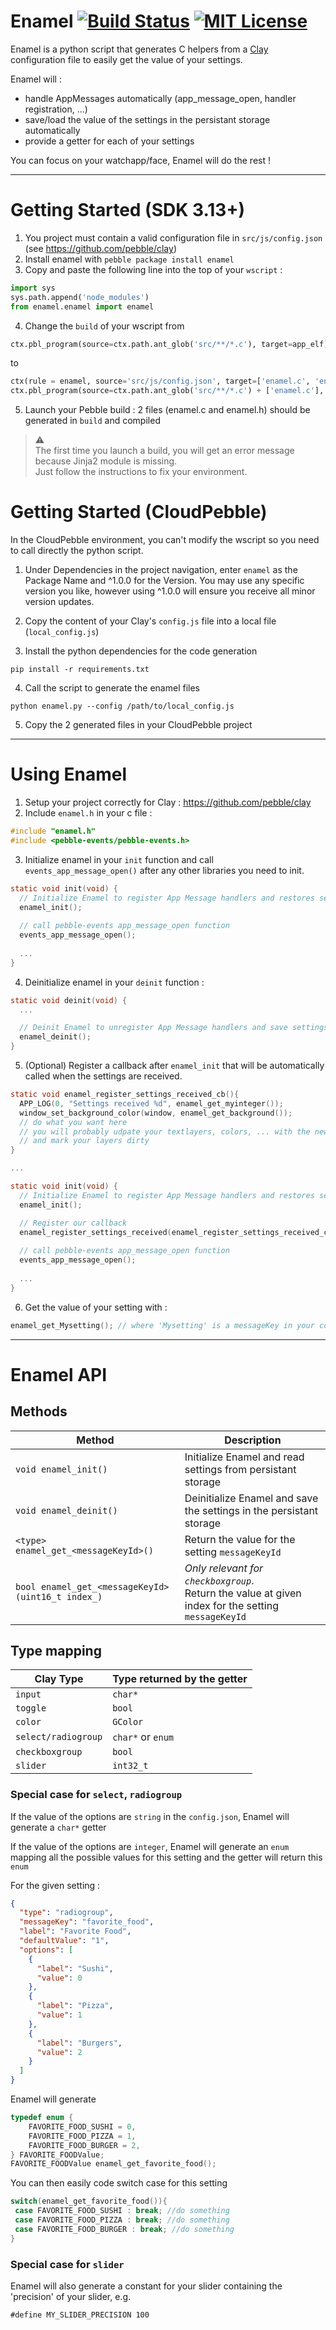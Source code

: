 # Enamel [![Build Status](https://travis-ci.org/gregoiresage/enamel.svg?branch=master)](https://travis-ci.org/gregoiresage/enamel)&nbsp;[![MIT License](http://img.shields.io/badge/license-MIT-lightgray.svg)](./LICENSE)

Enamel is a python script that generates C helpers from a [Clay](https://github.com/pebble/clay) configuration file to easily get the value of your settings.

Enamel will :
* handle AppMessages automatically (app_message_open, handler registration, ...)
* save/load the value of the settings in the persistant storage automatically
* provide a getter for each of your settings

You can focus on your watchapp/face, Enamel will do the rest !

---

# Getting Started (SDK 3.13+)
1. You project must contain a valid configuration file in `src/js/config.json` (see https://github.com/pebble/clay)
2. Install enamel with `pebble package install enamel`
3. Copy and paste the following line into the top of your `wscript` : 
  
  ``` python
  import sys
  sys.path.append('node_modules')
  from enamel.enamel import enamel
  ```
4. Change the `build` of your wscript from 

  ``` python
  ctx.pbl_program(source=ctx.path.ant_glob('src/**/*.c'), target=app_elf)
  ```
  to
  ``` python
  ctx(rule = enamel, source='src/js/config.json', target=['enamel.c', 'enamel.h'])
  ctx.pbl_program(source=ctx.path.ant_glob('src/**/*.c') + ['enamel.c'], target=app_elf)
  ```
5. Launch your Pebble build : 2 files (enamel.c and enamel.h) should be generated in `build` and compiled

>:warning:<br>
>The first time you launch a build, you will get an error message because Jinja2 module is missing.<br>
>Just follow the instructions to fix your environment.

# Getting Started (CloudPebble)
In the CloudPebble environment, you can't modify the wscript so you need to call directly the python script.

1. Under Dependencies in the project navigation, enter `enamel` as the Package Name and ^1.0.0 for the Version. You may use any specific version you like, however using ^1.0.0 will ensure you receive all minor version updates.

2. Copy the content of your Clay's `config.js` file into a local file (`local_config.js`)

3. Install the python dependencies for the code generation

  ```
  pip install -r requirements.txt
  ```

4. Call the script to generate the enamel files

  ```
  python enamel.py --config /path/to/local_config.js 
  ```

5. Copy the 2 generated files in your CloudPebble project

---

# Using Enamel
1. Setup your project correctly for Clay : https://github.com/pebble/clay
2. Include `enamel.h` in your c file : 
  
  ``` c
  #include "enamel.h"
  #include <pebble-events/pebble-events.h>
  ```
3. Initialize enamel in your `init` function and call `events_app_message_open()` after any other libraries you need to init.
  
  ``` c
  static void init(void) {
    // Initialize Enamel to register App Message handlers and restores settings
    enamel_init();
    
    // call pebble-events app_message_open function
    events_app_message_open(); 
    
    ...
  }
  ```
4. Deinitialize enamel in your `deinit` function :
  
  ``` c
  static void deinit(void) {
    ...
  
    // Deinit Enamel to unregister App Message handlers and save settings
    enamel_deinit();
  }
  ```
5. (Optional) Register a callback after `enamel_init` that will be automatically called when the settings are received.

  ``` c
  static void enamel_register_settings_received_cb(){
    APP_LOG(0, "Settings received %d", enamel_get_myinteger());
    window_set_background_color(window, enamel_get_background());
    // do what you want here 
    // you will probably udpate your textlayers, colors, ... with the new settings
    // and mark your layers dirty
  }
  
  ...
  
  static void init(void) {
    // Initialize Enamel to register App Message handlers and restores settings
    enamel_init();

    // Register our callback
    enamel_register_settings_received(enamel_register_settings_received_cb);
    
    // call pebble-events app_message_open function
    events_app_message_open(); 
    
    ...
  }
  ```
6. Get the value of your setting with :
  
  ``` c
  enamel_get_Mysetting(); // where 'Mysetting' is a messageKey in your configuration file
  ```
---

# Enamel API

## Methods

| Method | Description |
|--------|---------|
| `void enamel_init()` | Initialize Enamel and read settings from persistant storage |
| `void enamel_deinit()` | Deinitialize Enamel and save the settings in the persistant storage |
| `<type> enamel_get_<messageKeyId>()` | Return the value for the setting `messageKeyId` |
| `bool enamel_get_<messageKeyId>(uint16_t index_)` | *Only relevant for `checkboxgroup`*. <br>Return the value at given index for the setting `messageKeyId` |

## Type mapping

| Clay Type | Type returned by the getter |
|--------|---------|
| `input` | `char*` |
| `toggle` | `bool` |
| `color` | `GColor` |
| `select/radiogroup` | `char*` or `enum` |
| `checkboxgroup` | `bool` |
| `slider` | `int32_t` |

### Special case for `select`, `radiogroup`

If the value of the options are `string` in the `config.json`, Enamel will generate a `char*` getter

If the value of the options are `integer`, Enamel will generate an `enum` mapping all the possible values for this setting and the getter will return this `enum`

For the given setting :
``` json
{
  "type": "radiogroup",
  "messageKey": "favorite_food",
  "label": "Favorite Food",
  "defaultValue": "1",
  "options": [
    { 
      "label": "Sushi", 
      "value": 0 
    },
    { 
      "label": "Pizza", 
      "value": 1 
    },
    { 
      "label": "Burgers", 
      "value": 2 
    }
  ]
}
```

Enamel will generate

``` c
typedef enum {
	FAVORITE_FOOD_SUSHI = 0,
	FAVORITE_FOOD_PIZZA = 1,
	FAVORITE_FOOD_BURGER = 2,
} FAVORITE_FOODValue;
FAVORITE_FOODValue enamel_get_favorite_food();
```

You can then easily code switch case for this setting
``` c
switch(enamel_get_favorite_food()){
 case FAVORITE_FOOD_SUSHI : break; //do something
 case FAVORITE_FOOD_PIZZA : break; //do something
 case FAVORITE_FOOD_BURGER : break; //do something
}
```

### Special case for `slider`

Enamel will also generate a constant for your slider containing the 'precision' of your slider, e.g.
```
#define MY_SLIDER_PRECISION 100
```

